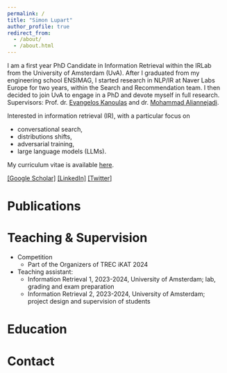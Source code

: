 ```yaml
---
permalink: /
title: "Simon Lupart"
author_profile: true
redirect_from: 
  - /about/
  - /about.html
---
```


I am a first year PhD Candidate in Information Retrieval within the IRLab from the University of Amsterdam (UvA). After I graduated from my engineering school ENSIMAG, I started research in NLP/IR at Naver Labs Europe for two years, within the Search and Recommendation team. I then decided to join UvA to engage in a PhD and devote myself in full research. Supervisors: Prof. dr. [Evangelos Kanoulas](https://staff.fnwi.uva.nl/e.kanoulas/bio/) and dr. [Mohammad Aliannejadi](https://aliannejadi.com/).

Interested in information retrieval (IR), with a particular focus on 
- conversational search,
- distributions shifts,
- adversarial training, 
- large language models (LLMs).

My curriculum vitae is available [here](https://SimonLupart.github.io/files/CV_Simon_Lupart.pdf).   

[[Google Scholar]](https://scholar.google.com/citations?user=gJQMnv8AAAAJ&hl=en) [[LinkedIn]](https://www.linkedin.com/in/simon-lupart/) [[Twitter]](https://twitter.com/simon-lupart)


Publications
======


Teaching & Supervision
======
* Competition
  - Part of the Organizers of TREC iKAT 2024
* Teaching assistant: 
  - Information Retrieval 1, 2023-2024, University of Amsterdam; lab, grading and exam preparation
  - Information Retrieval 2, 2023-2024, University of Amsterdam; project design and supervision of students

Education
======


Contact
======

